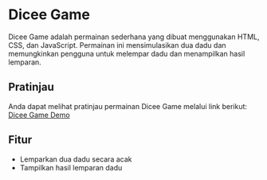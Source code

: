 # Dicee Game

Dicee Game adalah permainan sederhana yang dibuat menggunakan HTML, CSS, dan JavaScript. Permainan ini mensimulasikan dua dadu dan memungkinkan pengguna untuk melempar dadu dan menampilkan hasil lemparan.

## Pratinjau

Anda dapat melihat pratinjau permainan Dicee Game melalui link berikut: [Dicee Game Demo](https://akhmadnuryasin.github.io/dicee-game/)

## Fitur

- Lemparkan dua dadu secara acak
- Tampilkan hasil lemparan dadu

